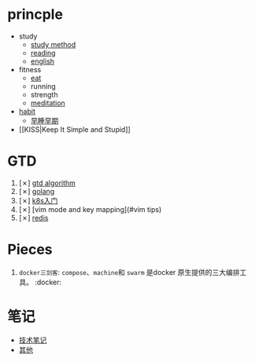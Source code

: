 # princple
  * study
    * [study method](study-method)
    * [reading](reading)
    * [english](english)
  * fitness
    * [eat](eat)
    * running
    * strength
    * [meditation](meditation)
  * [habit](habit)
    * [早睡早期](早睡早期)
  * [[KISS|Keep It Simple and Stupid]]

# GTD
  1. [✗] [gtd algorithm](gtd-algorithm)
  2. [✗] [golang](golang)
  3. [✗] [k8s入门](k8s入门)
  4. [✗] [vim mode and key mapping](#vim tips)
  5. [✗] [redis](redis)

# Pieces
  1. `docker三剑客`: `compose`、`machine`和 `swarm` 是docker 原生提供的三大编排工具。 :docker:

# 笔记
  * [技术笔记](note)
  * [其他](./Misellanies)
